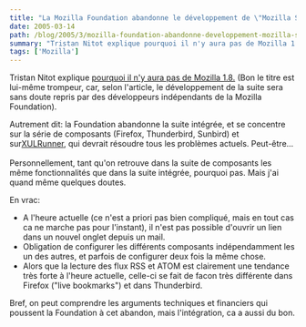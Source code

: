 ```yaml
---
title: "La Mozilla Foundation abandonne le développement de \"Mozilla Suite\""
date: 2005-03-14
path: /blog/2005/3/mozilla-foundation-abandonne-developpement-mozilla-suite
summary: "Tristan Nitot explique pourquoi il n'y aura pas de Mozilla 1.8."
tags: ['Mozilla']
---
```


Tristan Nitot explique <a href="http://standblog.org/blog/2005/03/11/93114053-pourquoi-il-ny-aura-pas-de-mozilla-18">
pourquoi il n'y aura pas de Mozilla 1.8.</a> (Bon le titre est lui-m&#234;me 
trompeur, car, selon l'article, le d&#233;veloppement de la suite sera sans doute 
repris par des d&#233;veloppeurs ind&#233;pendants de la Mozilla Foundation).

Autrement dit: la Foundation abandonne la suite int&#233;gr&#233;e, et se concentre 
sur la s&#233;rie de composants (Firefox, Thunderbird, Sunbird) et sur<a href="http://wiki.mozilla.org/index.php/XUL:Xul_Runner">XULRunner</a>, qui 
devrait r&#233;soudre tous les probl&#232;mes actuels. Peut-&#234;tre...<br><br> 
Personnellement, tant qu'on retrouve dans la suite de composants les m&#234;me 
fonctionnalit&#233;s que dans la suite int&#233;gr&#233;e, pourquoi pas. Mais j'ai quand 
m&#234;me quelques doutes.

En vrac:

<ul>
<li>A l'heure actuelle (ce n'est a priori pas bien compliqu&#233;, mais en tout
cas ca ne marche pas pour l'instant), il n'est pas possible d'ouvrir un
lien dans un nouvel onglet depuis un mail.</li>
<li>Obligation de configurer les diff&#233;rents composants ind&#233;pendamment les
un des autres, et parfois de configurer deux fois la m&#234;me chose.</li>
<li>Alors que la lecture des flux RSS et ATOM est clairement une tendance
tr&#232;s forte &#224; l'heure actuelle, celle-ci se fait de facon tr&#232;s diff&#233;rente dans Firefox ("live bookmarks") et dans Thunderbird.</li>
</ul>

Bref, on peut comprendre les arguments techniques et financiers qui poussent 
la Foundation &#224; cet abandon, mais l'int&#233;gration, ca a aussi du bon. 

